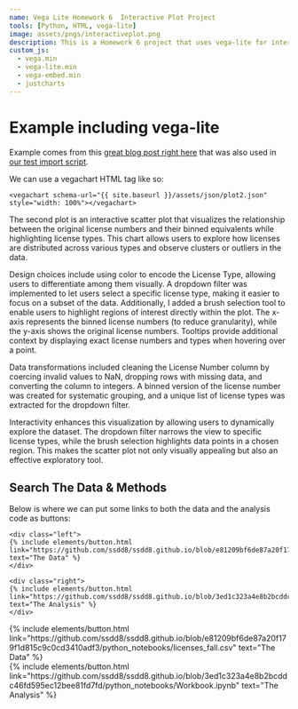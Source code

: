 ```yaml
---
name: Vega Lite Homework 6  Interactive Plot Project
tools: [Python, HTML, vega-lite]
image: assets/pngs/interactiveplot.png
description: This is a Homework 6 project that uses vega-lite for interactive viz!
custom_js:
  - vega.min
  - vega-lite.min
  - vega-embed.min
  - justcharts
---
```



# Example including vega-lite

Example comes from this [great blog post right here](https://blog.4dcu.be/programming/2021/05/03/Interactive-Visualizations.html) that was also used in [our test import script](https://github.com/UIUC-iSchool-DataViz/is445_bcubcg_fall2022/blob/main/week01/test_imports_week01.ipynb).

We can use a vegachart HTML tag like so:

```
<vegachart schema-url="{{ site.baseurl }}/assets/json/plot2.json" style="width: 100%"></vegachart>
```

<vegachart schema-url="{{ site.baseurl }}/assets/json/plot2.json" style="width: 100%"></vegachart>

The second plot is an interactive scatter plot that visualizes the relationship between the original license numbers and their binned equivalents while highlighting license types. This chart allows users to explore how licenses are distributed across various types and observe clusters or outliers in the data.

Design choices include using color to encode the License Type, allowing users to differentiate among them visually. A dropdown filter was implemented to let users select a specific license type, making it easier to focus on a subset of the data. Additionally, I added a brush selection tool to enable users to highlight regions of interest directly within the plot. The x-axis represents the binned license numbers (to reduce granularity), while the y-axis shows the original license numbers. Tooltips provide additional context by displaying exact license numbers and types when hovering over a point.

Data transformations included cleaning the License Number column by coercing invalid values to NaN, dropping rows with missing data, and converting the column to integers. A binned version of the license number was created for systematic grouping, and a unique list of license types was extracted for the dropdown filter.

Interactivity enhances this visualization by allowing users to dynamically explore the dataset. The dropdown filter narrows the view to specific license types, while the brush selection highlights data points in a chosen region. This makes the scatter plot not only visually appealing but also an effective exploratory tool.
​

## Search The Data & Methods

Below is where we can put some links to both the data and the analysis code as buttons:

```
<div class="left">
{% include elements/button.html link="https://github.com/ssdd8/ssdd8.github.io/blob/e81209bf6de87a20f179f1d815c9c0cd3410adf3/python_notebooks/licenses_fall.csv" text="The Data" %}
</div>

<div class="right">
{% include elements/button.html link="https://github.com/ssdd8/ssdd8.github.io/blob/3ed1c323a4e8b2bcddc46fd595ec12bee81fd7fd/python_notebooks/Workbook.ipynb" text="The Analysis" %}
</div>
```

<!-- these are written in a combo of html and liquid --> 

<div class="left">
{% include elements/button.html link="https://github.com/ssdd8/ssdd8.github.io/blob/e81209bf6de87a20f179f1d815c9c0cd3410adf3/python_notebooks/licenses_fall.csv" text="The Data" %}
</div>

<div class="right">
{% include elements/button.html link="https://github.com/ssdd8/ssdd8.github.io/blob/3ed1c323a4e8b2bcddc46fd595ec12bee81fd7fd/python_notebooks/Workbook.ipynb" text="The Analysis" %}
</div>

